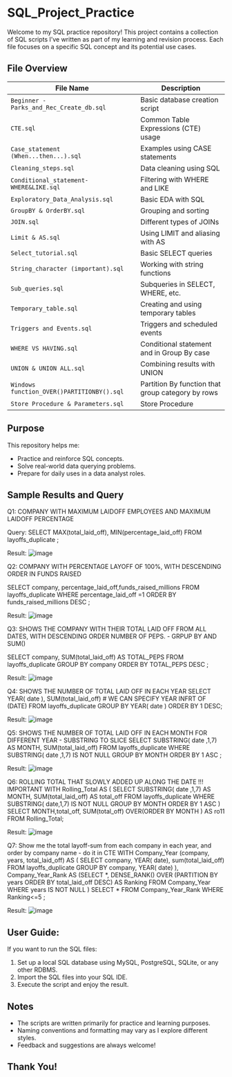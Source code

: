 # SQL_Project_Practice

Welcome to my SQL practice repository! This project contains a collection of SQL scripts I’ve written as part of my learning and revision process. Each file focuses on a specific SQL concept and its potential use cases.

## File Overview

| File Name                             | Description |
|--------------------------------------|-------------|
| `Beginner - Parks_and_Rec_Create_db.sql` | Basic database creation script |
| `CTE.sql`                            | Common Table Expressions (CTE) usage |
| `Case_statement (When...then...).sql` | Examples using CASE statements |
| `Cleaning_steps.sql`                | Data cleaning using SQL |
| `Conditional_statement-WHERE&LIKE.sql` | Filtering with WHERE and LIKE |
| `Exploratory_Data_Analysis.sql`     | Basic EDA with SQL |
| `GroupBY & OrderBY.sql`             | Grouping and sorting |
| `JOIN.sql`                          | Different types of JOINs |
| `Limit & AS.sql`                    | Using LIMIT and aliasing with AS |
| `Select_tutorial.sql`               | Basic SELECT queries |
| `String_character (important).sql`  | Working with string functions |
| `Sub_queries.sql`                   | Subqueries in SELECT, WHERE, etc. |
| `Temporary_table.sql`              | Creating and using temporary tables |
| `Triggers and Events.sql`           | Triggers and scheduled events |
| `WHERE VS HAVING.sql`             | Conditional statement and in Group By case |
| `UNION & UNION ALL.sql`             | Combining results with UNION |
| `Windows function_OVER()PARTITIONBY().sql`             | Partition By function that group category by rows |
| `Store Procedure & Parameters.sql`             | Store Procedure |


## Purpose

This repository helps me:

- Practice and reinforce SQL concepts.
- Solve real-world data querying problems.
- Prepare for daily uses in a data analyst roles.

## Sample Results and Query

Q1: COMPANY WITH MAXIMUM LAIDOFF EMPLOYEES AND MAXIMUM LAIDOFF PERCENTAGE

Query:
SELECT MAX(total_laid_off), MIN(percentage_laid_off)
FROM layoffs_duplicate
;

Result:
![image](https://github.com/user-attachments/assets/37377a1d-aef7-4e27-9af0-b115beefd99c)


Q2: COMPANY WITH PERCENTAGE LAYOFF OF 100%, WITH DESCENDING ORDER IN FUNDS RAISED

SELECT company, percentage_laid_off,funds_raised_millions
FROM layoffs_duplicate
WHERE percentage_laid_off =1
ORDER BY funds_raised_millions DESC
;

Result:
![image](https://github.com/user-attachments/assets/6daa777f-f3c0-4e74-a0dd-f3e41c68542b)


Q3: SHOWS THE COMPANY WITH THEIR TOTAL LAID OFF FROM ALL DATES, WITH DESCENDING ORDER NUMBER OF PEPS. - GRPUP BY AND SUM()

SELECT company,  SUM(total_laid_off) AS TOTAL_PEPS
FROM layoffs_duplicate
GROUP BY company
ORDER BY TOTAL_PEPS DESC
;

Result:
![image](https://github.com/user-attachments/assets/c1631636-977f-43f8-baa4-ce6e02878418)


Q4: SHOWS THE NUMBER OF TOTAL LAID OFF IN EACH YEAR
SELECT YEAR( date ), SUM(total_laid_off)    # WE CAN SPECIFY YEAR INFRT OF (DATE)
FROM layoffs_duplicate
GROUP BY YEAR( date )
ORDER BY 1 DESC;

Result:
![image](https://github.com/user-attachments/assets/efc31735-5a50-46f5-9231-46e543bef8c9)


Q5: SHOWS THE NUMBER OF TOTAL LAID OFF IN EACH MONTH FOR DIFFERENT YEAR  - SUBSTRING TO SLICE
SELECT SUBSTRING( date ,1,7) AS MONTH, SUM(total_laid_off)
FROM layoffs_duplicate
WHERE SUBSTRING( date ,1,7) IS NOT NULL
GROUP BY MONTH
ORDER BY 1 ASC
;

Result:
![image](https://github.com/user-attachments/assets/1fe45f92-59f6-4575-92d6-ad4736094a19)


Q6: ROLLING TOTAL THAT SLOWLY ADDED UP ALONG THE DATE !!! IMPORTANT
WITH Rolling_Total AS (
SELECT SUBSTRING( date ,1,7) AS MONTH, SUM(total_laid_off) AS total_off
FROM layoffs_duplicate
WHERE SUBSTRING( date,1,7) IS NOT NULL
GROUP BY MONTH
ORDER BY 1 ASC
)
SELECT MONTH,total_off, SUM(total_off) OVER(ORDER BY MONTH ) AS ro11
FROM Rolling_Total;

Result:
![image](https://github.com/user-attachments/assets/6d326348-e0a3-42f0-85d6-ce40f1dd78d8)


Q7: Show me the total layoff-sum from each company in each year, and order by company name - do it in CTE
WITH Company_Year (company, years, total_laid_off) AS
(
SELECT company, YEAR( date), sum(total_laid_off)
FROM layoffs_duplicate
GROUP BY company, YEAR( date)
), Company_Year_Rank AS (SELECT *,
DENSE_RANK() OVER (PARTITION BY years ORDER BY total_laid_off DESC) AS Ranking
FROM Company_Year
WHERE years IS NOT NULL
)
SELECT *
FROM Company_Year_Rank
WHERE Ranking<=5
;

Result:
![image](https://github.com/user-attachments/assets/73fd4f95-eaef-4904-a68b-d668134a8f74)



## User Guide:

If you want to run the SQL files:

1. Set up a local SQL database using MySQL, PostgreSQL, SQLite, or any other RDBMS.
2. Import the SQL files into your SQL IDE.
3. Execute the script and enjoy the result.

## Notes

- The scripts are written primarily for practice and learning purposes.
- Naming conventions and formatting may vary as I explore different styles.
- Feedback and suggestions are always welcome!



Thank You!
---
